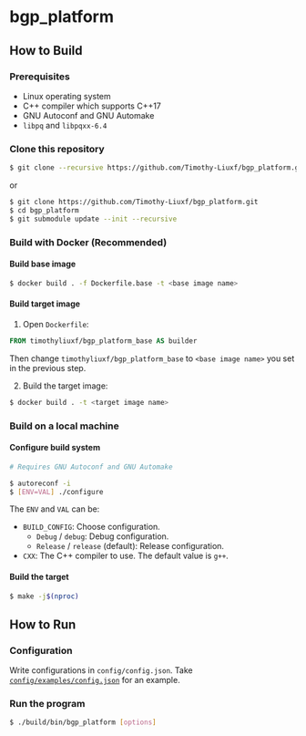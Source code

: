 # bgp_platform

## How to Build

### Prerequisites

+ Linux operating system
+ C++ compiler which supports C++17
+ GNU Autoconf and GNU Automake
+ `libpq` and `libpqxx-6.4`

### Clone this repository

```bash
$ git clone --recursive https://github.com/Timothy-Liuxf/bgp_platform.git
```

or

```bash
$ git clone https://github.com/Timothy-Liuxf/bgp_platform.git
$ cd bgp_platform
$ git submodule update --init --recursive
```

### Build with Docker (Recommended)

#### Build base image

```bash
$ docker build . -f Dockerfile.base -t <base image name>
```

#### Build target image

1. Open `Dockerfile`:

  ```Dockerfile
  FROM timothyliuxf/bgp_platform_base AS builder
  ```
  
  Then change `timothyliuxf/bgp_platform_base` to `<base image name>` you set in the previous step.

2. Build the target image:

  ```bash
  $ docker build . -t <target image name>
  ```

### Build on a local machine

#### Configure build system

```bash
# Requires GNU Autoconf and GNU Automake

$ autoreconf -i
$ [ENV=VAL] ./configure
```

The `ENV` and `VAL` can be:

+ `BUILD_CONFIG`: Choose configuration.
  + `Debug` / `debug`: Debug configuration.
  + `Release` / `release` (default): Release configuration.
+ `CXX`: The C++ compiler to use. The default value is `g++`.

#### Build the target

```bash
$ make -j$(nproc)
```

## How to Run

### Configuration

Write configurations in `config/config.json`. Take [`config/examples/config.json`](config/examples/config.json) for an example.

### Run the program

```bash
$ ./build/bin/bgp_platform [options]
```
